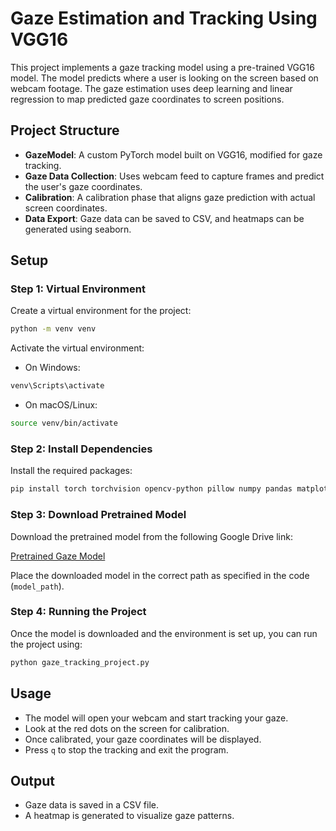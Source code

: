 
# Gaze Estimation and Tracking Using VGG16

This project implements a gaze tracking model using a pre-trained VGG16 model. The model predicts where a user is looking on the screen based on webcam footage. The gaze estimation uses deep learning and linear regression to map predicted gaze coordinates to screen positions.

## Project Structure
- **GazeModel**: A custom PyTorch model built on VGG16, modified for gaze tracking.
- **Gaze Data Collection**: Uses webcam feed to capture frames and predict the user's gaze coordinates.
- **Calibration**: A calibration phase that aligns gaze prediction with actual screen coordinates.
- **Data Export**: Gaze data can be saved to CSV, and heatmaps can be generated using seaborn.

## Setup

### Step 1: Virtual Environment
Create a virtual environment for the project:

```bash
python -m venv venv
```

Activate the virtual environment:

- On Windows:
```bash
venv\Scripts\activate
```

- On macOS/Linux:
```bash
source venv/bin/activate
```

### Step 2: Install Dependencies
Install the required packages:

```bash
pip install torch torchvision opencv-python pillow numpy pandas matplotlib seaborn scikit-learn pyautogui
```

### Step 3: Download Pretrained Model
Download the pretrained model from the following Google Drive link:

[Pretrained Gaze Model](https://drive.google.com/file/d/1hAe6cwEdOOPuzvQ_eKIRIEA-vvEJqwZb/view?usp=drive_link)

Place the downloaded model in the correct path as specified in the code (`model_path`).

### Step 4: Running the Project
Once the model is downloaded and the environment is set up, you can run the project using:

```bash
python gaze_tracking_project.py
```

## Usage
- The model will open your webcam and start tracking your gaze.
- Look at the red dots on the screen for calibration.
- Once calibrated, your gaze coordinates will be displayed.
- Press `q` to stop the tracking and exit the program.

## Output
- Gaze data is saved in a CSV file.
- A heatmap is generated to visualize gaze patterns.

